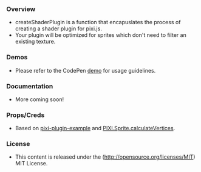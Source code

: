 ### Overview
- createShaderPlugin is a function that encapuslates the process of creating a shader plugin for pixi.js.
- Your plugin will be optimized for sprites which don't need to filter an existing texture.

### Demos ###
- Please refer to the CodePen [demo](https://codepen.io/Tazy/pen/PjvPGQ) for usage guidelines.

### Documentation ###
- More coming soon!

### Props/Creds ###
- Based on [pixi-plugin-example](https://github.com/pixijs/pixi-plugin-example) and [PIXI.Sprite.calculateVertices](https://github.com/pixijs/pixi.js/blob/dev/src/core/sprites/Sprite.js#L170).

### License ###
- This content is released under the (http://opensource.org/licenses/MIT) MIT License.
